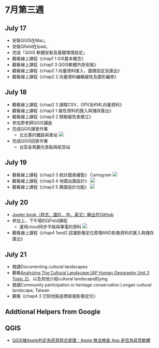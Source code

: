 # 7月第三週

## July 17 
* 安裝QGIS在Mac。
* 安裝Qfield在Ipad。
* 完成「QGIS 軟體安裝及基礎環境設定」
* 觀看線上課程《chap1 1 GIS基本概念》
* 觀看線上課程《chap1 3 QGIS軟體外掛安裝》
* 觀看線上課程《chap2 1 向量資料匯入、圖徵設定及匯出》
* 觀看線上課程《chap2 2 向量資料編輯屬性及圖形編修》　　　　　　　　　


## July 18 
* 觀看線上課程《chap2 3 讀取CSV、GPX及KML向量資料》
* 觀看線上課程《chap3 1 屬性資料的匯入與儲存匯出》
* 觀看線上課程《chap3 2 關聯屬性表建立》
* 參加廖老師QGIS講座
* 完成QGIS課堂作業
    * 北北基的鐵路與車站
![](https://hackmd.io/_uploads/SJ3qpAVqh.png)
* 完成QGIS回家作業
    * 台澎金馬觀光景點與航空站
## July 19 
* 觀看線上課程《chap3 3 統計圖表繪製》 Cartogram
    ![](https://hackmd.io/_uploads/S1qC0ZBq2.png)
* 觀看線上課程《chap3 4 地圖出圖設計》
    ![](https://hackmd.io/_uploads/rkZTAbSch.png)
* 觀看線上課程《chap3 5 輿圖設計功能》
    ![](https://hackmd.io/_uploads/ryD5W7rch.jpg)


## July 20 
* [Jupter book（程式、圖片、中、英文）輸出在GitHub](https://hss107048212.github.io/JupyterBook/intro.html)
* 參加上、下午場的QField課程
    * 運用cloud同步平板與筆電的資料
    ![](https://hackmd.io/_uploads/rJdahvUq2.jpg)
* 觀看線上課程《chap4 1and2 認識影像定位原理AND影像資料的匯入與儲存匯出》


## July 21 
* 閱讀Documenting cultural landscapes
* 觀看[Analyzing The Cultural Landscape [AP Human Geography Unit 3 Topic 2]](https://www.youtube.com/watch?v=d8plS11eeOA&t=218s&ab_channel=Mr.Sinn)，以及其他介紹cultural landscape的ying
* 閱讀Community participation in heritage conservation Longan cultural landscape, Taiwan
* 觀看《chap4 3 已知地點座標直接影像定位》



## Addtional Helpers from Google
## QGIS
* [QGIS被Apple判定為惡意程式處理：Apple 無法檢查 App 是否為惡意軟體](https://support.apple.com/zh-tw/guide/mac-help/mchleab3a043/mac)
